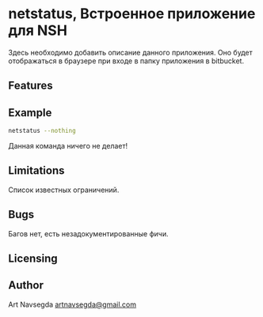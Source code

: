 # netstatus, Встроенное приложение для NSH

Здесь необходимо добавить описание данного приложения.
Оно будет отображаться в браузере при входе в папку приложения в bitbucket.

## Features

## Example

```sh
netstatus --nothing
```

Данная команда ничего не делает!

## Limitations

Список известных ограничений.

## Bugs

Багов нет, есть незадокументированные фичи.

## Licensing

## Author

Art Navsegda <artnavsegda@gmail.com>
